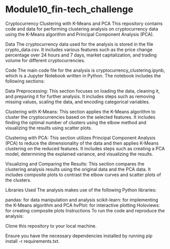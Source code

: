 # Module10_fin-tech_challenge

Cryptocurrency Clustering with K-Means and PCA
This repository contains code and data for performing clustering analysis on cryptocurrency data using the K-Means algorithm and Principal Component Analysis (PCA).

Data
The cryptocurrency data used for the analysis is stored in the file crypto_data.csv. It includes various features such as the price change percentage over 24 hours and 7 days, market capitalization, and trading volume for different cryptocurrencies.

Code
The main code file for the analysis is cryptocurrency_clustering.ipynb, which is a Jupyter Notebook written in Python. The notebook includes the following sections:

Data Preprocessing: This section focuses on loading the data, cleaning it, and preparing it for further analysis. It includes steps such as removing missing values, scaling the data, and encoding categorical variables.

Clustering with K-Means: This section applies the K-Means algorithm to cluster the cryptocurrencies based on the selected features. It includes finding the optimal number of clusters using the elbow method and visualizing the results using scatter plots.

Clustering with PCA: This section utilizes Principal Component Analysis (PCA) to reduce the dimensionality of the data and then applies K-Means clustering on the reduced features. It includes steps such as creating a PCA model, determining the explained variance, and visualizing the results.

Visualizing and Comparing the Results: This section compares the clustering analysis results using the original data and the PCA data. It includes composite plots to contrast the elbow curves and scatter plots of the clusters.

Libraries Used
The analysis makes use of the following Python libraries:

pandas: for data manipulation and analysis
scikit-learn: for implementing the K-Means algorithm and PCA
hvPlot: for interactive plotting
Holoviews: for creating composite plots
Instructions
To run the code and reproduce the analysis:

Clone this repository to your local machine.

Ensure you have the necessary dependencies installed by running pip install -r requirements.txt.








